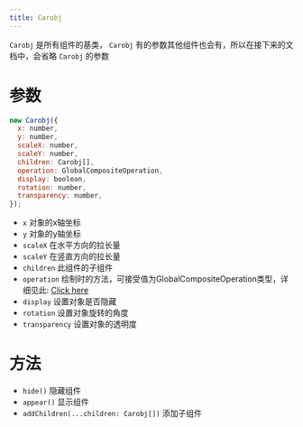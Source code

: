 ```yaml
---
title: Carobj
---
```


`Carobj` 是所有组件的基类， `Carobj` 有的参数其他组件也会有，所以在接下来的文档中，会省略 `Carobj` 的参数

# 参数

```javascript
new Carobj({
  x: number,
  y: number,
  scaleX: number,
  scaleY: number,
  children: Carobj[],
  operation: GlobalCompositeOperation,
  display: boolean,
  rotation: number,
  transparency: number,
});
```

- `x` 对象的x轴坐标
- `y` 对象的y轴坐标
- `scaleX` 在水平方向的拉长量
- `scaleY` 在竖直方向的拉长量
- `children` 此组件的子组件
- `operation` 绘制时的方法，可接受值为GlobalCompositeOperation类型，详细见此: [Click here](https://developer.mozilla.org/docs/Web/API/CanvasRenderingContext2D/globalCompositeOperation)
- `display` 设置对象是否隐藏
- `rotation` 设置对象旋转的角度
- `transparency` 设置对象的透明度

# 方法

- `hide()` 隐藏组件
- `appear()` 显示组件
- `addChildren(...children: Carobj[])` 添加子组件
